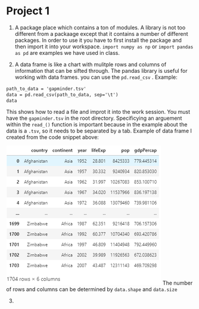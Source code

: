 # Project 1

1. A package place which contains a ton of modules. A library is not too different from a packaage except that it contains a number of different packages. In order to use it you have to first install the package and then import it into your workspace. ```import numpy as np``` or ```import pandas as pd``` are examples we have used in class. 

2. A data frame is like a chart with mulitple rows and columns of information that can be sifted through. The pandas library is useful for working with data frames. you can use the ```pd.read_csv``` . Example:
```
path_to_data = 'gapminder.tsv'
data = pd.read_csv(path_to_data, sep='\t')
data
``` 
This shows how to read a file and improt it into the work session. You must have the ```gapminder.tsv``` in the root directory. Specificying an arguement within the ```read_()``` function is important because in the example about the data is a ```.tsv```, so it needs to be separated by a tab. 
Example of data frame I created from the code snippet above:

![](gapminderpic.PNG)
The number of rows and columns can be determined by ```data.shape``` and ```data.size```

3. 
